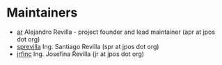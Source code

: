 # Maintainers

- [ar](https://github.com/ar) Alejandro Revilla - project founder and lead maintainer (apr at jpos dot org)
- [sprevilla](https://github.com/sprevilla) Ing. Santiago Revilla (spr at jpos dot org)
- [jrfinc](https://github.com/jrfinc) Ing. Josefina Revilla (jr at jpos dot org)

